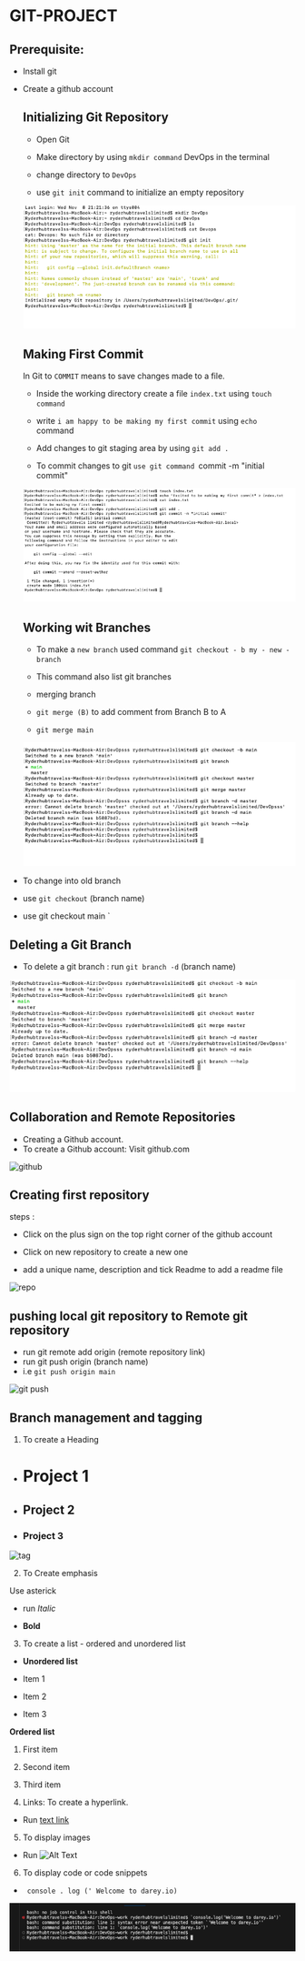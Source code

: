 # GIT-PROJECT
## Prerequisite:

- Install git
- Create a github account 
  
  ## Initializing Git Repository

  - Open Git
  - Make directory by using `mkdir command` DevOps in the terminal

  - change directory to `DevOps` 
  - use `git init` command to initialize an empty repository

  ![init](./images/1.%20init.repo.png)


  ## Making First Commit

  In Git to `COMMIT` means to save changes made to a file.

  - Inside the working directory create a file `index.txt` using `touch command`

  - write `i am happy to be making my first commit` using  `echo` command

  - Add changes to git staging area by using `git add .`
  - To commit changes to git `use git command `commit -m "initial commit"

  ![git commit](./images/2.%20git%20commit.png)


  ## Working wit Branches

  - To make a `new branch` used command `git checkout - b my - new - branch`

  - This command also list git branches



  - merging branch 

  - `git merge (B)` to add comment from Branch B to A
  - `git merge main`


  ![gitb](./images/gitb%20d.png)

- To change into old branch
- use `git checkout` (branch name)
- use git checkout main
`

## Deleting a Git Branch

- To delete a git branch : run `git branch -d`
(branch name)

![git -d](./images/Screenshot%202023-11-09%20at%2011.18.12%20AM.png)








## Collaboration and Remote Repositories ##

- Creating a Github account.
- To create a Github account: Visit github.com

![github](./images/today/creating%20github%201.png)


## Creating first repository ##

steps :

- Click on the plus sign on the top right corner of the github account

- Click on new repository to create a new one

- add a unique name, description and tick Readme to add a readme file

![repo](./images/today/create%20new%20repo%202.png)


## pushing local git repository to Remote git repository

- run git remote add origin (remote repository link)
- run git push origin (branch name)
- i.e `git push origin main`


![git push](./images/)


## Branch management and tagging ##

1. To create a Heading


-  # Project 1

-  ## Project 2

- ### Project 3



![tag](./images/today/To%20create%20a%20Heading%203.png)


2. To Create emphasis



Use asterick

- run *Italic*

- **Bold**



3. To create a list - ordered and unordered list

- **Unordered list**

- Item 1

- Item 2
- Item 3


**Ordered list**

1. First item

2. Second item

3. Third item

4. Links: To create a hyperlink.

- Run [text link](www.darey.io)

5. To display images

- Run ![Alt Text](https://example.com/image.jpg)

6. To display code or code snippets



- ` console . log (' Welcome to darey.io)`


![console](./images/console.png)




